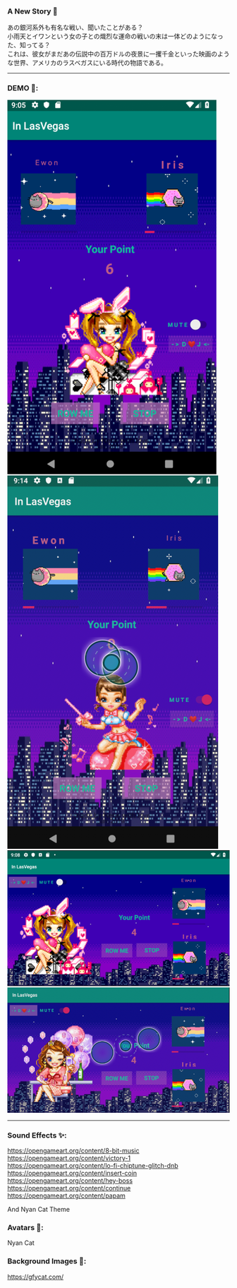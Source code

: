 ### A New Story 🎲

あの銀河系外も有名な戦い、聞いたことがある？\
小雨天とイワンという女の子との熾烈な運命の戦いの末は一体どのようになった、知ってる？\
これは、彼女がまだあの伝説中の百万ドルの夜景に一攫千金といった映画のような世界、アメリカのラスベガスにいる時代の物語である。

-------------------------------------------------------------------------------------------------------
### DEMO 🌃:

![alt CAT](https://github.com/ningkko/Koutenn_in_LasVegas/blob/master/demo/demo1.png)
![alt CAT](https://github.com/ningkko/Koutenn_in_LasVegas/blob/master/demo/demo2.png)
![alt CAT](https://github.com/ningkko/Koutenn_in_LasVegas/blob/master/demo/demo3.png)
![alt CAT](https://github.com/ningkko/Koutenn_in_LasVegas/blob/master/demo/demo4.png)

-------------------------------------------------------------------------------------------------------
### Sound Effects ✨:
https://opengameart.org/content/8-bit-music
https://opengameart.org/content/victory-1
https://opengameart.org/content/lo-fi-chiptune-glitch-dnb
https://opengameart.org/content/insert-coin
https://opengameart.org/content/hey-boss
https://opengameart.org/content/continue
https://opengameart.org/content/papam

And Nyan Cat Theme

### Avatars 🔮: 
Nyan Cat

### Background Images 👛: 
https://gfycat.com/
